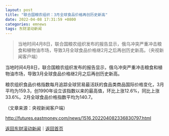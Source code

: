 ```yaml
---
layout: post
title: "联合国粮农组织：3月全球食品价格再创历史新高"
date: 2022-04-08 17:31:59 +0800
categories: emnews
tags: 东财滚动新闻
---
```

> 当地时间4月8日，联合国粮农组织发布的报告显示，俄乌冲突严重冲击粮食和植物油市场，导致3月全球食品价格继2月之后再创历史新高。（央视新闻客户端）

<p>当地时间4月8日，联合国粮农组织发布的报告显示，俄乌冲突严重冲击粮食和植物油市场，导致3月全球食品价格继2月之后再创历史新高。</p><p>粮农组织食品价格指数每月追踪全球贸易最活跃的食品类商品国际价格变化，3月平均为159.3，创1990年设立该指数以来的最高值，环比上涨12.6%，同比上涨33.6%。2月全球食品价格指数平均为140.7。</p><p class="em_media">（文章来源：央视新闻客户端）</p>

<http://futures.eastmoney.com/news/1516,202204082336830797.html>

[返回东财滚动新闻](//finews.withounder.com/emnews/)｜[返回首页](//finews.withounder.com/)